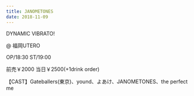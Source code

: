 ```yaml
---
title: JANOMETONES
date: 2018-11-09
---
```

DYNAMIC VIBRATO!

@ 福岡UTERO

OP/18:30 ST/19:00 

前売￥2000 当日￥2500(+1drink order)

【CAST】Gateballers(東京)、yound、よあけ、JANOMETONES、the perfect me